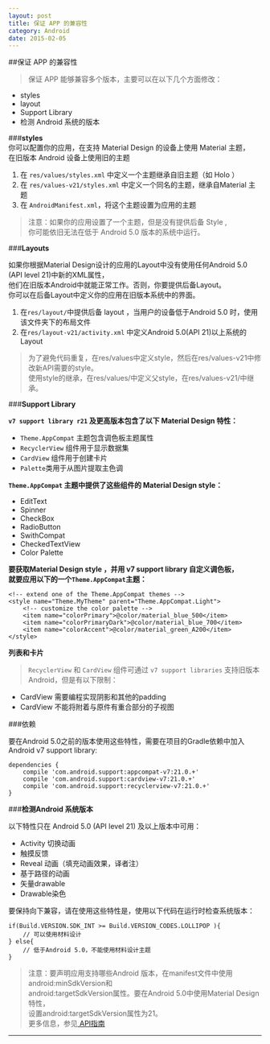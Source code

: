 ```yaml
---
layout: post
title: 保证 APP 的兼容性
category: Android
date: 2015-02-05
---
```


##保证 APP 的兼容性   

>保证 APP 能够兼容多个版本，主要可以在以下几个方面修改：   

- styles   
- layout   
- Support Library   
- 检测 Android 系统的版本   

<!-- more -->   


###**styles**    
你可以配置你的应用，在支持 Material Design 的设备上使用 Material 主题，   
在旧版本 Android 设备上使用旧的主题  

1. 在 `res/values/styles.xml` 中定义一个主题继承自旧主题（如 Holo ）   
2. 在 `res/values-v21/styles.xml` 中定义一个同名的主题，继承自Material 主题    
3. 在 `AndroidManifest.xml`，将这个主题设置为应用的主题       

>注意：如果你的应用设置了一个主题，但是没有提供后备 Style ,   
你可能依旧无法在低于 Android 5.0 版本的系统中运行。   

   

###**Layouts**    

如果你根据Material Design设计的应用的Layout中没有使用任何Android 5.0 (API level 21)中新的XML属性，   
他们在旧版本Android中就能正常工作。否则，你要提供后备Layout。   
你可以在后备Layout中定义你的应用在旧版本系统中的界面。   

1. 在`res/layout/`中提供后备 layout ，当用户的设备低于Android 5.0 时，使用该文件夹下的布局文件     
2. 在`res/layout-v21/activity.xml` 中定义Android 5.0(API 21)以上系统的 Layout    
   
>为了避免代码重复，在res/values中定义style，然后在res/values-v21中修改新API需要的style。   
使用style的继承，在res/values/中定义父style，在res/values-v21/中继承。   


###**Support Library**    

**`v7 support library r21` 及更高版本包含了以下 Material Design 特性：**    
- `Theme.AppCompat` 主题包含调色板主题属性   
- `RecyclerView` 组件用于显示数据集   
- `CardView` 组件用于创建卡片    
- `Palette`类用于从图片提取主色调   

**`Theme.AppCompat` 主题中提供了这些组件的 Material Design style：**     
- EditText   
- Spinner   
- CheckBox   
- RadioButton   
- SwithCompat   
- CheckedTextView   
- Color Palette   

**要获取Material Design style ，并用 v7 support library 自定义调色板，   
就要应用以下的一个`Theme.AppCompat`主题：**     

	<!-- extend one of the Theme.AppCompat themes -->
	<style name="Theme.MyTheme" parent="Theme.AppCompat.Light">
		<!-- customize the color palette -->
		<item name="colorPrimary">@color/material_blue_500</item>
		<item name="colorPrimaryDark">@color/material_blue_700</item>
		<item name="colorAccent">@color/material_green_A200</item>
	</style>

**列表和卡片**     

>`RecyclerView` 和 `CardView` 组件可通过 `v7 support libraries` 支持旧版本Android，但是有以下限制：     
- CardView 需要编程实现阴影和其他的padding    
- CardView 不能将附着与原件有重合部分的子视图    

###依赖    

要在Android 5.0之前的版本使用这些特性，需要在项目的Gradle依赖中加入Android v7 support library:     

	dependencies {
		compile 'com.android.support:appcompat-v7:21.0.+'
		compile 'com.android.support:cardview-v7:21.0.+'
		compile 'com.android.support:recyclerview-v7:21.0.+'
	}


###**检测Android 系统版本**    

以下特性只在 Android 5.0 (API level 21) 及以上版本中可用：   

- Activity 切换动画   
- 触摸反馈   
- Reveal 动画（填充动画效果，译者注）   
- 基于路径的动画   
- 矢量drawable   
- Drawable染色      

要保持向下兼容，请在使用这些特性是，使用以下代码在运行时检查系统版本：   

	if(Build.VERSION.SDK_INT >= Build.VERSION_CODES.LOLLIPOP ){
		// 可以使用材料设计   
	} else{
		// 低于Android 5.0，不能使用材料设计主题   
	}    
	
>注意：要声明应用支持哪些Android 版本，在manifest文件中使用android:minSdkVersion和   
android:targetSdkVersion属性。要在Android 5.0中使用Material Design特性，   
设置android:targetSdkVersion属性为21。   
更多信息，参见[<user-sdk> API指南](https://developer.android.com/intl/zh-cn/guide/topics/manifest/uses-sdk-element.html)      

- - - - - - - - - - 


